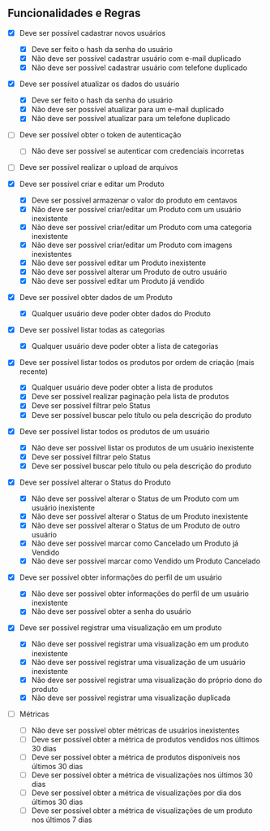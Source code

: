## Funcionalidades e Regras

- [x]  Deve ser possível cadastrar novos usuários
    - [x]  Deve ser feito o hash da senha do usuário
    - [x]  Não deve ser possível cadastrar usuário com e-mail duplicado
    - [x]  Não deve ser possível cadastrar usuário com telefone duplicado

- [x]  Deve ser possível atualizar os dados do usuário
    - [x]  Deve ser feito o hash da senha do usuário
    - [x]  Não deve ser possível atualizar para um e-mail duplicado
    - [x]  Não deve ser possível atualizar para um telefone duplicado

- [ ]  Deve ser possível obter o token de autenticação
    - [ ]  Não deve ser possível se autenticar com credenciais incorretas

- [ ]  Deve ser possível realizar o upload de arquivos

- [x]  Deve ser possível criar e editar um Produto
    - [x]  Deve ser possível armazenar o valor do produto em centavos
    - [x]  Não deve ser possível criar/editar um Produto com um usuário inexistente
    - [x]  Não deve ser possível criar/editar um Produto com uma categoria inexistente
    - [x]  Não deve ser possível criar/editar um Produto com imagens inexistentes
    - [x]  Não deve ser possível editar um Produto inexistente
    - [x]  Não deve ser possível alterar um Produto de outro usuário
    - [x]  Não deve ser possível editar um Produto já vendido

- [x]  Deve ser possível obter dados de um Produto
    - [x]  Qualquer usuário deve poder obter dados do Produto
    
- [x]  Deve ser possível listar todas as categorias
    - [x]  Qualquer usuário deve poder obter a lista de categorias

- [x]  Deve ser possível listar todos os produtos por ordem de criação (mais recente)
    - [x]  Qualquer usuário deve poder obter a lista de produtos
    - [x]  Deve ser possível realizar paginação pela lista de produtos
    - [x]  Deve ser possível filtrar pelo Status
    - [x]  Deve ser possível buscar pelo título ou pela descrição do produto

- [x]  Deve ser possível listar todos os produtos de um usuário
    - [x]  Não deve ser possível listar os produtos de um usuário inexistente
    - [x]  Deve ser possível filtrar pelo Status
    - [x]  Deve ser possível buscar pelo título ou pela descrição do produto

- [x]  Deve ser possível alterar o Status do Produto
    - [x]  Não deve ser possível alterar o Status de um Produto com um usuário inexistente
    - [x]  Não deve ser possível alterar o Status de um Produto inexistente
    - [x]  Não deve ser possível alterar o Status de um Produto de outro usuário
    - [x]  Não deve ser possível marcar como Cancelado um Produto já Vendido
    - [x]  Não deve ser possível marcar como Vendido um Produto Cancelado

- [x]  Deve ser possível obter informações do perfil de um usuário
    - [x]  Não deve ser possível obter informações do perfil de um usuário inexistente
    - [x]  Não deve ser possível obter a senha do usuário

- [x]  Deve ser possível registrar uma visualização em um produto
    - [x]  Não deve ser possível registrar uma visualização em um produto inexistente
    - [x]  Não deve ser possível registrar uma visualização de um usuário inexistente
    - [x]  Não deve ser possível registrar uma visualização do próprio dono do produto
    - [x]  Não deve ser possível registrar uma visualização duplicada
    
- [ ]  Métricas
    - [ ]  Não deve ser possível obter métricas de usuários inexistentes
    - [ ]  Deve ser possível obter a métrica de produtos vendidos nos últimos 30 dias
    - [ ]  Deve ser possível obter a métrica de produtos disponíveis nos últimos 30 dias
    - [ ]  Deve ser possível obter a métrica de visualizações nos últimos 30 dias
    - [ ]  Deve ser possível obter a métrica de visualizações por dia dos últimos 30 dias
    - [ ]  Deve ser possível obter a métrica de visualizações de um produto nos últimos 7 dias